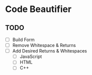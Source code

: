 # Code Beautifier

## TODO
- [ ] Build Form
- [ ] Remove Whitespace & Returns
- [ ] Add Desired Returns & Whitespaces
  - [ ] JavaScript
  - [ ] HTML
  - [ ] C++